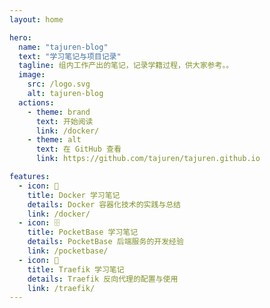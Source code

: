 ```yaml
---
layout: home

hero:
  name: "tajuren-blog"
  text: "学习笔记与项目记录"
  tagline: 组内工作产出的笔记，记录学籍过程，供大家参考。。
  image:
    src: /logo.svg
    alt: tajuren-blog
  actions:
    - theme: brand
      text: 开始阅读
      link: /docker/
    - theme: alt
      text: 在 GitHub 查看
      link: https://github.com/tajuren/tajuren.github.io

features:
  - icon: 🐳
    title: Docker 学习笔记
    details: Docker 容器化技术的实践与总结
    link: /docker/
  - icon: 🗄️
    title: PocketBase 学习笔记
    details: PocketBase 后端服务的开发经验
    link: /pocketbase/
  - icon: 🔀
    title: Traefik 学习笔记
    details: Traefik 反向代理的配置与使用
    link: /traefik/
---
```

